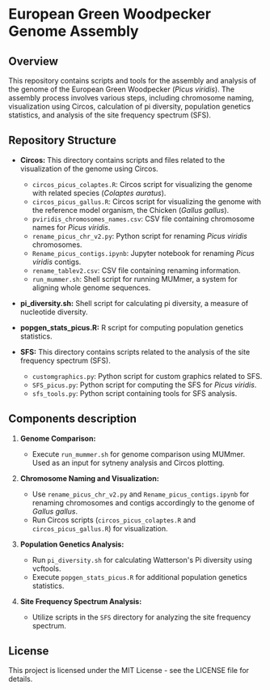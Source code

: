 # European Green Woodpecker Genome Assembly

## Overview

This repository contains scripts and tools for the assembly and analysis of the genome of the European Green Woodpecker (*Picus viridis*). The assembly process involves various steps, including chromosome naming, visualization using Circos, calculation of pi diversity, population genetics statistics, and analysis of the site frequency spectrum (SFS).

## Repository Structure

- **Circos:** This directory contains scripts and files related to the visualization of the genome using Circos.
  - `circos_picus_colaptes.R`: Circos script for visualizing the genome with related species (*Colaptes auratus*).
  - `circos_picus_gallus.R`: Circos script for visualizing the genome with the reference model organism, the Chicken (*Gallus gallus*).
  - `pviridis_chromosomes_names.csv`: CSV file containing chromosome names for *Picus viridis*.
  - `rename_picus_chr_v2.py`: Python script for renaming *Picus viridis* chromosomes.
  - `Rename_picus_contigs.ipynb`: Jupyter notebook for renaming *Picus viridis* contigs.
  - `rename_tablev2.csv`: CSV file containing renaming information.
  - `run_mummer.sh`: Shell script for running MUMmer, a system for aligning whole genome sequences.

- **pi_diversity.sh:** Shell script for calculating pi diversity, a measure of nucleotide diversity.

- **popgen_stats_picus.R:** R script for computing population genetics statistics.

- **SFS:** This directory contains scripts related to the analysis of the site frequency spectrum (SFS).
  - `customgraphics.py`: Python script for custom graphics related to SFS.
  - `SFS_picus.py`: Python script for computing the SFS for *Picus viridis*.
  - `sfs_tools.py`: Python script containing tools for SFS analysis.

## Components description

1. **Genome Comparison:**
   - Execute `run_mummer.sh` for genome comparison using MUMmer. Used as an input for sytneny analysis and Circos plotting.

2. **Chromosome Naming and Visualization:**
   - Use `rename_picus_chr_v2.py` and `Rename_picus_contigs.ipynb` for renaming chromosomes and contigs accordingly to the genome of *Gallus gallus*.
   - Run Circos scripts (`circos_picus_colaptes.R` and `circos_picus_gallus.R`) for visualization.

3. **Population Genetics Analysis:**
   - Run `pi_diversity.sh` for calculating Watterson's Pi diversity using vcftools.
   - Execute `popgen_stats_picus.R` for additional population genetics statistics.

4. **Site Frequency Spectrum Analysis:**
   - Utilize scripts in the `SFS` directory for analyzing the site frequency spectrum.

## License

This project is licensed under the MIT License - see the LICENSE file for details.

